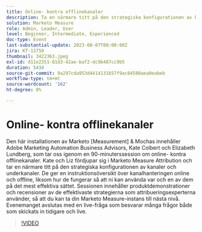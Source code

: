 ```yaml
---
title: Online- kontra offlinekanaler
description: Ta en närmare titt på den strategiska konfigurationen av kanaler och underkanaler, instruktionsöversikt över kanalhantering online och offline, hur de fungerar, sessionen visar produktdemonstrationer och recenserar de bästa metoderna som attribueringsexperterna använder
solution: Marketo Measure
role: Admin, Leader, User
level: Beginner, Intermediate, Experienced
doc-type: Event
last-substantial-update: 2023-08-07T00:00:00Z
jira: KT-13750
thumbnail: 3422363.jpeg
exl-id: d11e2351-81d3-42ae-baf2-dc9b487cc9b5
duration: 5434
source-git-commit: 9a297cda953d4414131657f9ac84580aea0eabeb
workflow-type: tm+mt
source-wordcount: '162'
ht-degree: 0%

---
```


# Online- kontra offlinekanaler

Den här installationen av Marketo [Measurement] &amp; Mochas innehåller Adobe Marketing Automation Business Advisors, Kate Colbert och Elizabeth Lundberg, som tar oss igenom en 90-minuterssession om online- kontra offlinekanaler. Kate och Liz fördjupar sig i Marketo Measure Attribution och tar en närmare titt på den strategiska konfigurationen av kanaler och underkanaler. De ger en instruktionsöversikt över kanalhanteringen online och offline, liksom hur de fungerar så att ni kan använda var och en av dem på det mest effektiva sättet. Sessionen innehåller produktdemonstrationer och recensioner av de effektivaste strategierna som attribueringsexperterna använder, så att du kan ta din Marketo Measure-instans till nästa nivå. Evenemanget avslutas med en live-fråga som besvarar många frågor både som skickats in tidigare och live.

>[!VIDEO](https://video.tv.adobe.com/v/3422363/?learn=on)
